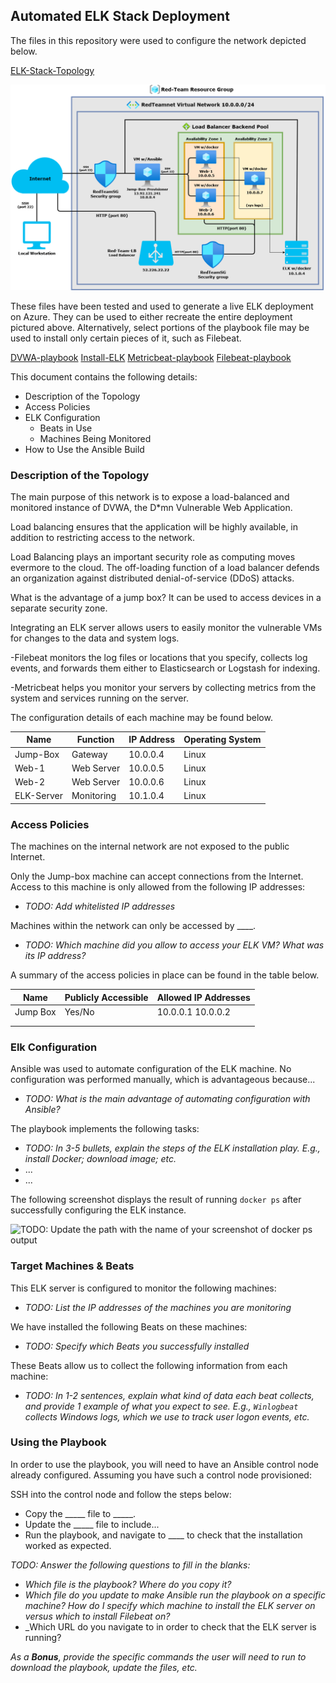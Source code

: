 ## Automated ELK Stack Deployment

The files in this repository were used to configure the network depicted below.

[ELK-Stack-Topology](/Diagrams/ELK-Stack-Topology.drawio.png)

![alt text](https://github.com/srabbers/ELK-Server-Deployment/blob/main/Diagrams/ELK-Stack-Topology.drawio.png "ELK-Stack-Topology")

These files have been tested and used to generate a live ELK deployment on Azure. They can be used to either recreate the entire deployment pictured above. Alternatively, select portions of the playbook file may be used to install only certain pieces of it, such as Filebeat.
  
  [DVWA-playbook](https://github.com/srabbers/ELK-Server-Deployment/blob/main/Ansible/ansible_config.yml)
  [Install-ELK](https://github.com/srabbers/ELK-Server-Deployment/blob/main/Ansible/install-elk.yml)
  [Metricbeat-playbook](https://github.com/srabbers/ELK-Server-Deployment/blob/main/Ansible/metricbeat-playbook.yml)
  [Filebeat-playbook](https://github.com/srabbers/ELK-Server-Deployment/blob/main/Ansible/filebeat-playbook.yml)

This document contains the following details:
- Description of the Topology
- Access Policies
- ELK Configuration
  - Beats in Use
  - Machines Being Monitored
- How to Use the Ansible Build


### Description of the Topology 

The main purpose of this network is to expose a load-balanced and monitored instance of DVWA, the D*mn Vulnerable Web Application.

Load balancing ensures that the application will be highly available, in addition to restricting access to the network.

Load Balancing plays an important security role as computing moves evermore to the cloud. The off-loading function of a load balancer defends an organization against distributed denial-of-service (DDoS) attacks.

What is the advantage of a jump box? It can be used to access devices in a separate security zone.

Integrating an ELK server allows users to easily monitor the vulnerable VMs for changes to the data and system logs.

-Filebeat monitors the log files or locations that you specify, collects log events, and forwards them either to Elasticsearch or Logstash for indexing.

-Metricbeat helps you monitor your servers by collecting metrics from the system and services running on the server.

The configuration details of each machine may be found below.

|   Name     |  Function  | IP Address | Operating System |
|------------|------------|------------|------------------|
|  Jump-Box  |  Gateway   |  10.0.0.4  |      Linux       |
|   Web-1    | Web Server |  10.0.0.5  |      Linux       |
|   Web-2    | Web Server |  10.0.0.6  |      Linux       |
| ELK-Server | Monitoring |  10.1.0.4  |      Linux       |

### Access Policies

The machines on the internal network are not exposed to the public Internet. 

Only the Jump-box machine can accept connections from the Internet. Access to this machine is only allowed from the following IP addresses:
- _TODO: Add whitelisted IP addresses_

Machines within the network can only be accessed by ____.
- _TODO: Which machine did you allow to access your ELK VM? What was its IP address?_

A summary of the access policies in place can be found in the table below.

| Name     | Publicly Accessible | Allowed IP Addresses |
|----------|---------------------|----------------------|
| Jump Box | Yes/No              | 10.0.0.1 10.0.0.2    |
|          |                     |                      |
|          |                     |                      |

### Elk Configuration

Ansible was used to automate configuration of the ELK machine. No configuration was performed manually, which is advantageous because...
- _TODO: What is the main advantage of automating configuration with Ansible?_

The playbook implements the following tasks:
- _TODO: In 3-5 bullets, explain the steps of the ELK installation play. E.g., install Docker; download image; etc._
- ...
- ...

The following screenshot displays the result of running `docker ps` after successfully configuring the ELK instance.

![TODO: Update the path with the name of your screenshot of docker ps output](Images/docker_ps_output.png)

### Target Machines & Beats
This ELK server is configured to monitor the following machines:
- _TODO: List the IP addresses of the machines you are monitoring_

We have installed the following Beats on these machines:
- _TODO: Specify which Beats you successfully installed_

These Beats allow us to collect the following information from each machine:
- _TODO: In 1-2 sentences, explain what kind of data each beat collects, and provide 1 example of what you expect to see. E.g., `Winlogbeat` collects Windows logs, which we use to track user logon events, etc._

### Using the Playbook
In order to use the playbook, you will need to have an Ansible control node already configured. Assuming you have such a control node provisioned: 

SSH into the control node and follow the steps below:
- Copy the _____ file to _____.
- Update the _____ file to include...
- Run the playbook, and navigate to ____ to check that the installation worked as expected.

_TODO: Answer the following questions to fill in the blanks:_
- _Which file is the playbook? Where do you copy it?_
- _Which file do you update to make Ansible run the playbook on a specific machine? How do I specify which machine to install the ELK server on versus which to install Filebeat on?_
- _Which URL do you navigate to in order to check that the ELK server is running?

_As a **Bonus**, provide the specific commands the user will need to run to download the playbook, update the files, etc._
